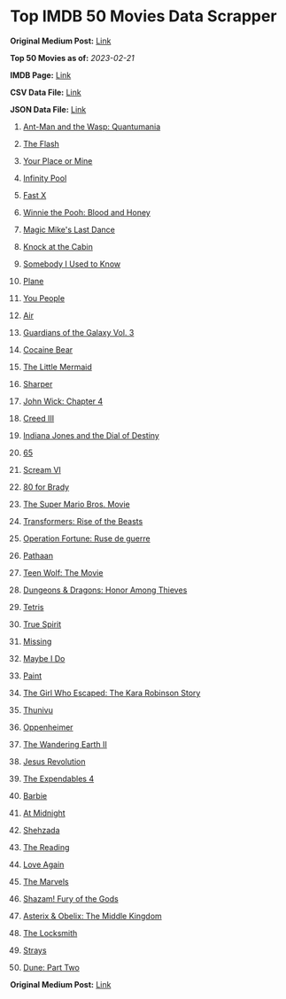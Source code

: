 # Top IMDB 50 Movies Data Scrapper

**Original Medium Post:** [Link](https://medium.com/@nishantsahoo/which-movie-should-i-watch-5c83a3c0f5b1) 

**Top 50 Movies as of:** _2023-02-21_

**IMDB Page:** [Link](http://www.imdb.com/search/title?release_date=2023,2023&title_type=feature)

**CSV Data File:** [Link](/Data/data.csv)

**JSON Data File:** [Link](/Data/data.json)

1. [Ant-Man and the Wasp: Quantumania](https://www.imdb.com/title/tt10954600/?ref_=adv_li_tt)

2. [The Flash](https://www.imdb.com/title/tt0439572/?ref_=adv_li_tt)

3. [Your Place or Mine](https://www.imdb.com/title/tt12823454/?ref_=adv_li_tt)

4. [Infinity Pool](https://www.imdb.com/title/tt10365998/?ref_=adv_li_tt)

5. [Fast X](https://www.imdb.com/title/tt5433140/?ref_=adv_li_tt)

6. [Winnie the Pooh: Blood and Honey](https://www.imdb.com/title/tt19623240/?ref_=adv_li_tt)

7. [Magic Mike's Last Dance](https://www.imdb.com/title/tt16280138/?ref_=adv_li_tt)

8. [Knock at the Cabin](https://www.imdb.com/title/tt15679400/?ref_=adv_li_tt)

9. [Somebody I Used to Know](https://www.imdb.com/title/tt15333984/?ref_=adv_li_tt)

10. [Plane](https://www.imdb.com/title/tt5884796/?ref_=adv_li_tt)

11. [You People](https://www.imdb.com/title/tt14826022/?ref_=adv_li_tt)

12. [Air](https://www.imdb.com/title/tt16419074/?ref_=adv_li_tt)

13. [Guardians of the Galaxy Vol. 3](https://www.imdb.com/title/tt6791350/?ref_=adv_li_tt)

14. [Cocaine Bear](https://www.imdb.com/title/tt14209916/?ref_=adv_li_tt)

15. [The Little Mermaid](https://www.imdb.com/title/tt5971474/?ref_=adv_li_tt)

16. [Sharper](https://www.imdb.com/title/tt12573454/?ref_=adv_li_tt)

17. [John Wick: Chapter 4](https://www.imdb.com/title/tt10366206/?ref_=adv_li_tt)

18. [Creed III](https://www.imdb.com/title/tt11145118/?ref_=adv_li_tt)

19. [Indiana Jones and the Dial of Destiny](https://www.imdb.com/title/tt1462764/?ref_=adv_li_tt)

20. [65](https://www.imdb.com/title/tt12261776/?ref_=adv_li_tt)

21. [Scream VI](https://www.imdb.com/title/tt17663992/?ref_=adv_li_tt)

22. [80 for Brady](https://www.imdb.com/title/tt18079362/?ref_=adv_li_tt)

23. [The Super Mario Bros. Movie](https://www.imdb.com/title/tt6718170/?ref_=adv_li_tt)

24. [Transformers: Rise of the Beasts](https://www.imdb.com/title/tt5090568/?ref_=adv_li_tt)

25. [Operation Fortune: Ruse de guerre](https://www.imdb.com/title/tt7985704/?ref_=adv_li_tt)

26. [Pathaan](https://www.imdb.com/title/tt12844910/?ref_=adv_li_tt)

27. [Teen Wolf: The Movie](https://www.imdb.com/title/tt15486810/?ref_=adv_li_tt)

28. [Dungeons & Dragons: Honor Among Thieves](https://www.imdb.com/title/tt2906216/?ref_=adv_li_tt)

29. [Tetris](https://www.imdb.com/title/tt12758060/?ref_=adv_li_tt)

30. [True Spirit](https://www.imdb.com/title/tt2353868/?ref_=adv_li_tt)

31. [Missing](https://www.imdb.com/title/tt10855768/?ref_=adv_li_tt)

32. [Maybe I Do](https://www.imdb.com/title/tt20879602/?ref_=adv_li_tt)

33. [Paint](https://www.imdb.com/title/tt14472156/?ref_=adv_li_tt)

34. [The Girl Who Escaped: The Kara Robinson Story](https://www.imdb.com/title/tt25602750/?ref_=adv_li_tt)

35. [Thunivu](https://www.imdb.com/title/tt15163652/?ref_=adv_li_tt)

36. [Oppenheimer](https://www.imdb.com/title/tt15398776/?ref_=adv_li_tt)

37. [The Wandering Earth II](https://www.imdb.com/title/tt13539646/?ref_=adv_li_tt)

38. [Jesus Revolution](https://www.imdb.com/title/tt10098448/?ref_=adv_li_tt)

39. [The Expendables 4](https://www.imdb.com/title/tt3291150/?ref_=adv_li_tt)

40. [Barbie](https://www.imdb.com/title/tt1517268/?ref_=adv_li_tt)

41. [At Midnight](https://www.imdb.com/title/tt14874302/?ref_=adv_li_tt)

42. [Shehzada](https://www.imdb.com/title/tt13130948/?ref_=adv_li_tt)

43. [The Reading](https://www.imdb.com/title/tt13358022/?ref_=adv_li_tt)

44. [Love Again](https://www.imdb.com/title/tt10276482/?ref_=adv_li_tt)

45. [The Marvels](https://www.imdb.com/title/tt10676048/?ref_=adv_li_tt)

46. [Shazam! Fury of the Gods](https://www.imdb.com/title/tt10151854/?ref_=adv_li_tt)

47. [Asterix & Obelix: The Middle Kingdom](https://www.imdb.com/title/tt11210390/?ref_=adv_li_tt)

48. [The Locksmith](https://www.imdb.com/title/tt15829724/?ref_=adv_li_tt)

49. [Strays](https://www.imdb.com/title/tt15153532/?ref_=adv_li_tt)

50. [Dune: Part Two](https://www.imdb.com/title/tt15239678/?ref_=adv_li_tt)

**Original Medium Post:** [Link](https://medium.com/@nishantsahoo/which-movie-should-i-watch-5c83a3c0f5b1) 
